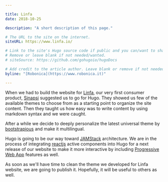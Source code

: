 ```yaml
---

title: Linfa
date: 2018-10-25

description: "A short description of this page."

# The URL to the site on the internet.
siteURL: https://www.linfa.io/

# Link to the site's Hugo source code if public and you can/want to share.
# Remove or leave blank if not needed/wanted.
# siteSource: https://github.com/gohugoio/hugoDocs

# Add credit to the article author. Leave blank or remove if not needed/wanted.
byline: "[Robonica](https://www.robonica.it)"

---
```


When we had to build the website for [Linfa](https://linfa.io), our very first consumer product, [Sinapsi](http://www.sinapsi.com) suggested us to go for Hugo. They showed us few of the available themes to choose from as a starting point to organize the site content. Then they taught us how easy was to write content by using markdown syntax and we were caught.

After a while we decide to deeply personalize the latest universal theme by [bootstrapious](https://bootstrapious.com/p/universal-business-e-commerce-template) and make it multilingual.

Hugo is going to be our way toward [JAMStack](https://jamstack.org/) architecture. We are in the process of integrating [reactjs](https://reactjs.org/) active components into Hugo for a next release of our website to make it more interactive by including [Progressive Web App](https://developers.google.com/web/progressive-web-apps/) features as well. 

As soon as we'll have time to clean the theme we developed for Linfa website, we are going to publish it. Hopefully, it will be useful to others as well. 
